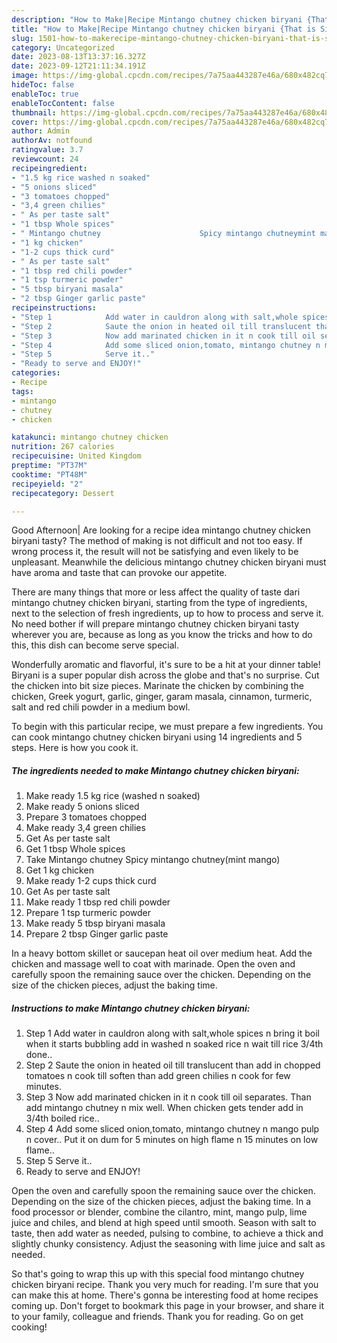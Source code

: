 ```yaml
---
description: "How to Make|Recipe Mintango chutney chicken biryani {That is Simple"
title: "How to Make|Recipe Mintango chutney chicken biryani {That is Simple"
slug: 1501-how-to-makerecipe-mintango-chutney-chicken-biryani-that-is-simple
category: Uncategorized
date: 2023-08-13T13:37:16.327Z
date: 2023-09-12T21:11:34.191Z
image: https://img-global.cpcdn.com/recipes/7a75aa443287e46a/680x482cq70/mintango-chutney-chicken-biryani-recipe-main-photo.jpg
hideToc: false
enableToc: true
enableTocContent: false
thumbnail: https://img-global.cpcdn.com/recipes/7a75aa443287e46a/680x482cq70/mintango-chutney-chicken-biryani-recipe-main-photo.jpg
cover: https://img-global.cpcdn.com/recipes/7a75aa443287e46a/680x482cq70/mintango-chutney-chicken-biryani-recipe-main-photo.jpg
author: Admin
authorAv: notfound
ratingvalue: 3.7
reviewcount: 24
recipeingredient:
- "1.5 kg rice washed n soaked"
- "5 onions sliced"
- "3 tomatoes chopped"
- "3,4 green chilies"
- " As per taste salt"
- "1 tbsp Whole spices"
- " Mintango chutney                      Spicy mintango chutneymint mango"
- "1 kg chicken"
- "1-2 cups thick curd"
- " As per taste salt"
- "1 tbsp red chili powder"
- "1 tsp turmeric powder"
- "5 tbsp biryani masala"
- "2 tbsp Ginger garlic paste"
recipeinstructions:
- "Step 1            Add water in cauldron along with salt,whole spices n bring it boil when it starts bubbling add in washed n soaked rice n wait till rice 3/4th done.."
- "Step 2            Saute the onion in heated oil till translucent than add in chopped tomatoes n cook till soften than add green chilies n cook for few minutes."
- "Step 3            Now add marinated chicken in it n cook till oil separates. Than add mintango chutney n mix well.  When chicken gets tender add in 3/4th boiled rice.."
- "Step 4            Add some sliced onion,tomato, mintango chutney n mango pulp n cover.. Put it on dum for 5 minutes on high flame n 15 minutes on low flame.."
- "Step 5            Serve it.."
- "Ready to serve and ENJOY!"
categories:
- Recipe
tags:
- mintango
- chutney
- chicken

katakunci: mintango chutney chicken 
nutrition: 267 calories
recipecuisine: United Kingdom
preptime: "PT37M"
cooktime: "PT48M"
recipeyield: "2"
recipecategory: Dessert

---
```



Good Afternoon| Are looking for a recipe idea mintango chutney chicken biryani tasty? The method of making is not difficult and not too easy. If wrong process it, the result will not be satisfying and even likely to be unpleasant. Meanwhile the delicious mintango chutney chicken biryani must have aroma and taste that can provoke our appetite.






There are many things that more or less affect the quality of taste dari mintango chutney chicken biryani, starting from the type of ingredients, next to the selection of fresh ingredients, up to how to process and serve it. No need bother if will prepare mintango chutney chicken biryani tasty wherever you are, because as long as you know the tricks and how to do this, this dish can become serve special.


Wonderfully aromatic and flavorful, it&#39;s sure to be a hit at your dinner table! Biryani is a super popular dish across the globe and that&#39;s no surprise. Cut the chicken into bit size pieces. Marinate the chicken by combining the chicken, Greek yogurt, garlic, ginger, garam masala, cinnamon, turmeric, salt and red chili powder in a medium bowl.


To begin with this particular recipe, we must prepare a few ingredients. You can cook mintango chutney chicken biryani using 14 ingredients and 5 steps. Here is how you cook it.

<!--inarticleads1-->

##### The ingredients needed to make Mintango chutney chicken biryani:

1. Make ready 1.5 kg rice (washed n soaked)
1. Make ready 5 onions sliced
1. Prepare 3 tomatoes chopped
1. Make ready 3,4 green chilies
1. Get  As per taste salt
1. Get 1 tbsp Whole spices
1. Take  Mintango chutney                      Spicy mintango chutney(mint mango)
1. Get 1 kg chicken
1. Make ready 1-2 cups thick curd
1. Get  As per taste salt
1. Make ready 1 tbsp red chili powder
1. Prepare 1 tsp turmeric powder
1. Make ready 5 tbsp biryani masala
1. Prepare 2 tbsp Ginger garlic paste


In a heavy bottom skillet or saucepan heat oil over medium heat. Add the chicken and massage well to coat with marinade. Open the oven and carefully spoon the remaining sauce over the chicken. Depending on the size of the chicken pieces, adjust the baking time. 

<!--inarticleads2-->

##### Instructions to make Mintango chutney chicken biryani:

1. Step 1            Add water in cauldron along with salt,whole spices n bring it boil when it starts bubbling add in washed n soaked rice n wait till rice 3/4th done..
1. Step 2            Saute the onion in heated oil till translucent than add in chopped tomatoes n cook till soften than add green chilies n cook for few minutes.
1. Step 3            Now add marinated chicken in it n cook till oil separates. Than add mintango chutney n mix well.  When chicken gets tender add in 3/4th boiled rice..
1. Step 4            Add some sliced onion,tomato, mintango chutney n mango pulp n cover.. Put it on dum for 5 minutes on high flame n 15 minutes on low flame..
1. Step 5            Serve it..
1. Ready to serve and ENJOY!

Open the oven and carefully spoon the remaining sauce over the chicken. Depending on the size of the chicken pieces, adjust the baking time. In a food processor or blender, combine the cilantro, mint, mango pulp, lime juice and chiles, and blend at high speed until smooth. Season with salt to taste, then add water as needed, pulsing to combine, to achieve a thick and slightly chunky consistency. Adjust the seasoning with lime juice and salt as needed. 

So that's going to wrap this up with this special food mintango chutney chicken biryani recipe. Thank you very much for reading. I'm sure that you can make this at home. There's gonna be interesting food at home recipes coming up. Don't forget to bookmark this page in your browser, and share it to your family, colleague and friends. Thank you for reading. Go on get cooking!
